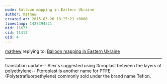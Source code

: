 ```yaml
---
node: Balloon mapping in Eastern Ukraine
author: mathew
created_at: 2015-03-26 18:25:21 +0000
timestamp: 1427394321
nid: 11673
cid: 11413
uid: 4
---
```




[mathew](../profile/mathew) replying to: [Balloon mapping in Eastern Ukraine](../notes/Alex_the_Ukrainian/03-12-2015/balloon-mapping-in-eastern-ukraine)

----
translation update-- Alex's suggested using ftoroplast between the layers of polyethylene-- Ftoroplast is another name for PTFE (Polytetrafluoroethylene) commonly sold under the brand name Teflon.
